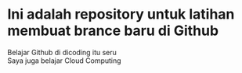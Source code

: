 # Ini adalah repository untuk latihan membuat brance baru di Github
Belajar Github di dicoding itu seru  
Saya juga belajar Cloud Computing
